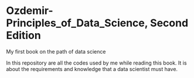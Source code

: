 # Ozdemir-Principles_of_Data_Science, Second Edition
My first book on the path of data science
 
In this repository are all the codes used by me while reading this book. It is about the requirements and knowledge that a data scientist must have.
